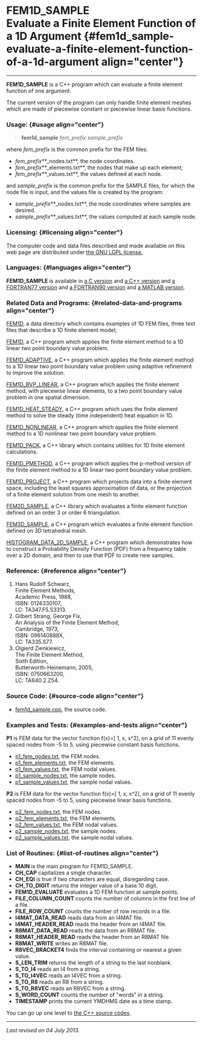 FEM1D\_SAMPLE\
Evaluate a Finite Element Function of a 1D Argument {#fem1d_sample-evaluate-a-finite-element-function-of-a-1d-argument align="center"}
===================================================

------------------------------------------------------------------------

**FEM1D\_SAMPLE** is a C++ program which can evaluate a finite element
function of one argument.

The current version of the program can only handle finite element meshes
which are made of piecewise constant or piecewise linear basis
functions.

### Usage: {#usage align="center"}

> **fem1d\_sample** *fem\_prefix* *sample\_prefix*

where *fem\_prefix* is the common prefix for the FEM files:

-   *fem\_prefix***\_nodes.txt**, the node coordinates.
-   *fem\_prefix***\_elements.txt**, the nodes that make up each
    element;
-   *fem\_prefix***\_values.txt**, the values defined at each node.

and *sample\_prefix* is the common prefix for the SAMPLE files, for
which the node file is input, and the values file is created by the
program:

-   *sample\_prefix***\_nodes.txt**, the node coordinates where samples
    are desired.
-   *sample\_prefix***\_values.txt**, the values computed at each sample
    node.

### Licensing: {#licensing align="center"}

The computer code and data files described and made available on this
web page are distributed under [the GNU LGPL
license.](../../txt/gnu_lgpl.txt)

### Languages: {#languages align="center"}

**FEM1D\_SAMPLE** is available in [a C
version](../../c_src/fem1d_sample/fem1d_sample.md) and [a C++
version](../../master/fem1d_sample/fem1d_sample.md) and [a FORTRAN77
version](../../f77_src/fem1d_sample/fem1d_sample.md) and [a FORTRAN90
version](../../f_src/fem1d_sample/fem1d_sample.md) and [a MATLAB
version](../../m_src/fem1d_sample/fem1d_sample.md).

### Related Data and Programs: {#related-data-and-programs align="center"}

[FEM1D](../../data/fem1d/fem1d.md), a data directory which contains
examples of 1D FEM files, three text files that describe a 1D finite
element model;

[FEM1D](../../master/fem1d/fem1d.md), a C++ program which applies the
finite element method to a 1D linear two point boundary value problem.

[FEM1D\_ADAPTIVE](../../master/fem1d_adaptive/fem1d_adaptive.md), a
C++ program which applies the finite element method to a 1D linear two
point boundary value problem using adaptive refinement to improve the
solution.

[FEM1D\_BVP\_LINEAR](../../master/fem1d_bvp_linear/fem1d_bvp_linear.md),
a C++ program which applies the finite element method, with piecewise
linear elements, to a two point boundary value problem in one spatial
dimension.

[FEM1D\_HEAT\_STEADY](../../master/fem1d_heat_steady/fem1d_heat_steady.md),
a C++ program which uses the finite element method to solve the steady
(time independent) heat equation in 1D.

[FEM1D\_NONLINEAR](../../master/fem1d_nonlinear/fem1d_nonlinear.md),
a C++ program which applies the finite element method to a 1D nonlinear
two point boundary value problem.

[FEM1D\_PACK](../../master/fem1d_pack/fem1d_pack.md), a C++ library
which contains utilities for 1D finite element calculations.

[FEM1D\_PMETHOD](../../master/fem1d_pmethod/fem1d_pmethod.md), a C++
program which applies the p-method version of the finite element method
to a 1D linear two point boundary value problem.

[FEM1D\_PROJECT](../../master/fem1d_project/fem1d_project.md), a C++
program which projects data into a finite element space, including the
least squares approximation of data, or the projection of a finite
element solution from one mesh to another.

[FEM2D\_SAMPLE](../../master/fem2d_sample/fem2d_sample.md), a C++
library which evaluates a finite element function defined on an order 3
or order 6 triangulation.

[FEM3D\_SAMPLE](../../master/fem3d_sample/fem3d_sample.md), a C++
program which evaluates a finite element function defined on 3D
tetrahedral mesh.

[HISTOGRAM\_DATA\_2D\_SAMPLE](../../master/histogram_data_2d_sample/histogram_data_2d_sample.md),
a C++ program which demonstrates how to construct a Probability Density
Function (PDF) from a frequency table over a 2D domain, and then to use
that PDF to create new samples.

### Reference: {#reference align="center"}

1.  Hans Rudolf Schwarz,\
    Finite Element Methods,\
    Academic Press, 1988,\
    ISBN: 0126330107,\
    LC: TA347.F5.S3313.
2.  Gilbert Strang, George Fix,\
    An Analysis of the Finite Element Method,\
    Cambridge, 1973,\
    ISBN: 096140888X,\
    LC: TA335.S77.
3.  Olgierd Zienkiewicz,\
    The Finite Element Method,\
    Sixth Edition,\
    Butterworth-Heinemann, 2005,\
    ISBN: 0750663200,\
    LC: TA640.2.Z54.

### Source Code: {#source-code align="center"}

-   [fem1d\_sample.cpp](fem1d_sample.cpp), the source code.

### Examples and Tests: {#examples-and-tests align="center"}

**P1** is FEM data for the vector function f(x)=\[ 1, x, x\^2\], on a
grid of 11 evenly spaced nodes from -5 to 5, using piecewise constant
basis functions.

-   [p1\_fem\_nodes.txt](p1_fem_nodes.txt), the FEM nodes.
-   [p1\_fem\_elements.txt](p1_fem_elements.txt), the FEM elements.
-   [p1\_fem\_values.txt](p1_fem_values.txt), the FEM nodal values.
-   [p1\_sample\_nodes.txt](p1_sample_nodes.txt), the sample nodes.
-   [p1\_sample\_values.txt](p1_sample_values.txt), the sample nodal
    values.

**P2** is FEM data for the vector function f(x)=\[ 1, x, x\^2\], on a
grid of 11 evenly spaced nodes from -5 to 5, using piecewise linear
basis functions.

-   [p2\_fem\_nodes.txt](p2_fem_nodes.txt), the FEM nodes.
-   [p2\_fem\_elements.txt](p2_fem_elements.txt), the FEM elements.
-   [p2\_fem\_values.txt](p2_fem_values.txt), the FEM nodal values.
-   [p2\_sample\_nodes.txt](p2_sample_nodes.txt), the sample nodes.
-   [p2\_sample\_values.txt](p2_sample_values.txt), the sample nodal
    values.

### List of Routines: {#list-of-routines align="center"}

-   **MAIN** is the main program for FEM1D\_SAMPLE.
-   **CH\_CAP** capitalizes a single character.
-   **CH\_EQI** is true if two characters are equal, disregarding case.
-   **CH\_TO\_DIGIT** returns the integer value of a base 10 digit.
-   **FEM1D\_EVALUATE** evaluates a 1D FEM function at sample points.
-   **FILE\_COLUMN\_COUNT** counts the number of columns in the first
    line of a file.
-   **FILE\_ROW\_COUNT** counts the number of row records in a file.
-   **I4MAT\_DATA\_READ** reads data from an I4MAT file.
-   **I4MAT\_HEADER\_READ** reads the header from an I4MAT file.
-   **R8MAT\_DATA\_READ** reads the data from an R8MAT file.
-   **R8MAT\_HEADER\_READ** reads the header from an R8MAT file.
-   **R8MAT\_WRITE** writes an R8MAT file.
-   **R8VEC\_BRACKET4** finds the interval containing or nearest a given
    value.
-   **S\_LEN\_TRIM** returns the length of a string to the last
    nonblank.
-   **S\_TO\_I4** reads an I4 from a string.
-   **S\_TO\_I4VEC** reads an I4VEC from a string.
-   **S\_TO\_R8** reads an R8 from a string.
-   **S\_TO\_R8VEC** reads an R8VEC from a string.
-   **S\_WORD\_COUNT** counts the number of "words" in a string.
-   **TIMESTAMP** prints the current YMDHMS date as a time stamp.

You can go up one level to [the C++ source codes](../cpp_src.md).

------------------------------------------------------------------------

*Last revised on 04 July 2013.*
